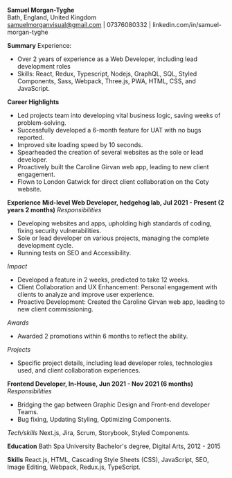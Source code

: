 **Samuel Morgan-Tyghe**  
Bath, England, United Kingdom  
samuelmorganvisual@gmail.com | 07376080332 | linkedin.com/in/samuel-morgan-tyghe

**Summary**
Experience:
- Over 2 years of experience as a Web Developer, including lead development roles
- Skills: React, Redux, Typescript, Nodejs, GraphQL, SQL, Styled Components, Sass, Webpack, Three.js, PWA, HTML, CSS, and JavaScript.

**Career Highlights**
- Led projects team into developing vital business logic, saving weeks of problem-solving.
- Successfully developed a 6-month feature for UAT with no bugs reported.
- Improved site loading speed by 10 seconds.
- Spearheaded the creation of several websites as the sole or lead developer.
- Proactively built the Caroline Girvan web app, leading to new client engagement.
- Flown to London Gatwick for direct client collaboration on the Coty website.

**Experience**
**Mid-level Web Developer, hedgehog lab, Jul 2021 - Present (2 years 2 months)**
*Responsibilities*
- Developing websites and apps, upholding high standards of coding, fixing security vulnerabilities.
- Sole or lead developer on various projects, managing the complete development cycle.
- Running tests on SEO and Accessibility.

*Impact*
- Developed a feature in 2 weeks, predicted to take 12 weeks.
- Client Collaboration and UX Enhancement: Personal engagement with clients to analyze and improve user experience.
- Proactive Development: Created the Caroline Girvan web app, leading to new client commissioning.

*Awards*
- Awarded 2 promotions within 6 months to reflect the ability.

*Projects*
- Specific project details, including lead developer roles, technologies used, and client collaboration experiences.

**Frontend Developer, In-House, Jun 2021 - Nov 2021 (6 months)**
*Responsibilities*
- Bridging the gap between Graphic Design and Front-end developer Teams.
- Bug fixing, Updating Styling, Optimizing Components.

*Tech/skills*
Next.js, Jira, Scrum, Storybook, Styled Components.

**Education**
Bath Spa University
Bachelor's degree, Digital Arts, 2012 - 2015

**Skills**
React.js, HTML, Cascading Style Sheets (CSS), JavaScript, SEO, Image Editing, Webpack, Redux.js, TypeScript.


